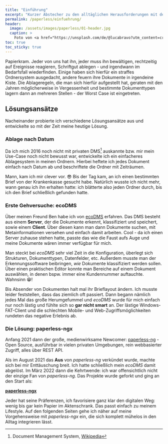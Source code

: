 ```yaml
---
title: "Einführung"
excerpt: "Kurzer Abstecher zu den alltäglichen Herausforderungen mit der Papier-Ablage."
permalink: /paperless/einfuehrung/
header:
  image: /assets/images/paperless/01-header.jpg
  caption: >
    Foto von <a href="https://unsplash.com/de/@lucabravo?utm_content=creditCopyText&utm_medium=referral&utm_source=unsplash">Luca Bravo</a> auf <a href="https://unsplash.com/de/fotos/apple-macbook-neben-computermaus-auf-tisch-9l_326FISzk?utm_content=creditCopyText&utm_medium=referral&utm_source=unsplash">Unsplash</a>
toc: true
toc_sticky: true
---
```


Papierkram. Jeder von uns hat ihn, jeder muss ihn bewältigen, rechtzeitig auf Ereignisse reagieren, Schriftgut ablegen - und irgendwann im Bedarfsfall wiederfinden. Einige haben sich hierfür ein straffes Ordnersystem ausgedacht, andere feuern ihre Dokumente in irgendeine Kiste. Die Ablageregeln, die man sich hierfür aufgestellt hat, geraten mit den Jahren möglicherweise in Vergessenheit und bestimmte Dokumenttypen lagern dann an mehreren Stellen - der Worst Case ist eingetreten.

## Lösungsansätze

Nacheinander probierte ich verschiedene Lösungsansätze aus und entwickelte so mit der Zeit meine heutige Lösung.

### Ablage nach Datum

Da ich mich 2016 noch nicht mit privaten DMS[^1] auskannte bzw. mir mein Use-Case noch nicht bewusst war, entwickelte ich ein einfacheres Ablagesystem in meinen Ordnern. Hierbei heftete ich jedes Dokument einfach nach Datum ab und beschriftete die Ordner mit Zeiträumen.

[^1]: Document Management System, [Wikipedia](https://de.wikipedia.org/wiki/Dokumentenmanagement)

Mann, kam ich mir clever vor. :sunglasses: Bis der Tag kam, an ich einen bestimmten Brief von der Krankenkasse gesucht habe. Natürlich wusste ich nicht mehr, wann genau ich ihn erhalten hatte: ich blätterte also jeden Ordner durch, bis ich den Brief schließlich gefunden hatte.

### Erste Gehversuche: ecoDMS

Über meinen Freund Ben habe ich von [ecoDMS](https://www.ecodms.de/de/) erfahren. Das DMS besteht aus einem **Server**, der die Dokumente erkennt, klassifiziert und speichert, sowie einem **Client**. Über diesen kann man dann Dokumente suchen, mit Metainformationen versehen und einfach damit arbeiten. Cool - da ich einen Server zuhause stehen hatte, passte das wie die Faust aufs Auge und meine Dokumente wären immer verfügbar für mich.

Man steckt bei *ecoDMS* sehr viel Zeit in die Konfiguration, überlegt sich Strukturen, Dokumenttypen, Datenfelder, etc. Außerdem musste man der Erkennungssoftware beibringen, *wie* Dokumente klassifiziert werden sollen. Über einen praktischen Editor konnte man Bereiche auf einem Dokument auswählen, in denen bspw. immer eine Kundennummer auftauchte. Wahnsinn :grin:!

Bis Absender von Dokumenten halt mal ihr Brieflayout ändern. Ich musste leider feststellen, dass das ziemlich oft passiert. Dann begann nämlich jedes Mal das große Herumgefummel und *ecoDMS* wurde für mich einfach nur noch lästig und fühlte sich so **gar nicht smart** an. Der lästige Windows-FAT-Client und die schlechten Mobile- und Web-Zugriffsmöglichkeiten rundeten das negative Erlebnis ab.

### Die Lösung: paperless-ngx

Anfang 2021 dann der große, medienwirksame Newcomer: [paperless-ng](https://github.com/jonaswinkler/paperless-ng) - Open Source, ausführbar in vielen privaten Umgebungen, rein webbasierter Zugriff, alles über REST API.

Als im August 2021 das **Aus** von *paperless-ng* verkündet wurde, machte sich bei mir Enttäuschung breit. Ich hatte schließlich mein *ecoDMS* damit abgelöst. Im März 2022 dann die Kehrtwende: ich war offensichtlich nicht der einzige Fan von *paperless-ng*. Das Projekte wurde geforkt und ging an den Start als:

**[paperless-ngx](https://github.com/paperless-ngx/paperless-ngx)**

Jeder hat seine Präferenzen, ich favorisiere ganz klar den digitalen Weg: wenig bis gar kein Papier im Aktenschrank. Das passt einfach zu meinem Lifestyle. Auf den folgenden Seiten gehe ich näher auf meine Vorgehensweise mit *paperless-ngx* ein, die sich komplett mühelos in den Alltag integrieren lässt.